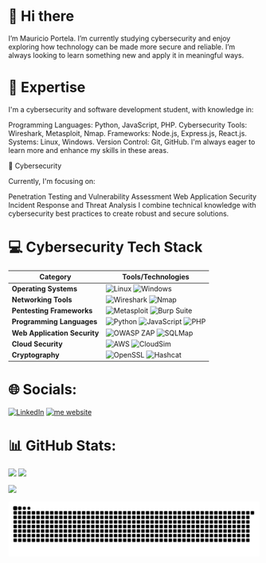 # 👋 Hi there

I’m Mauricio Portela. I’m currently studying cybersecurity and enjoy exploring how technology can be made more secure and reliable. I’m always looking to learn something new and apply it in meaningful ways.


# 🚀 Expertise


I'm a cybersecurity and software development student, with knowledge in:

Programming Languages: Python, JavaScript, PHP.
Cybersecurity Tools: Wireshark, Metasploit, Nmap.
Frameworks: Node.js, Express.js, React.js.
Systems: Linux, Windows.
Version Control: Git, GitHub.
I'm always eager to learn more and enhance my skills in these areas.


🔐 Cybersecurity 

Currently, I'm focusing on:

Penetration Testing and Vulnerability Assessment
Web Application Security
Incident Response and Threat Analysis
I combine technical knowledge with cybersecurity best practices to create robust and secure solutions.


# 💻 Cybersecurity Tech Stack  

| **Category**                | **Tools/Technologies**                                                                                                                                          |  
|------------------------------|----------------------------------------------------------------------------------------------------------------------------------------------------------------|  
| **Operating Systems**        | ![Linux](https://img.shields.io/badge/Linux-FCC624?style=flat-square&logo=linux&logoColor=black) ![Windows](https://img.shields.io/badge/Windows-0078D6?style=flat-square&logo=windows&logoColor=white) |  
| **Networking Tools**         | ![Wireshark](https://img.shields.io/badge/Wireshark-1679A7?style=flat-square&logo=wireshark&logoColor=white) ![Nmap](https://img.shields.io/badge/Nmap-00A3E0?style=flat-square&logo=nmap&logoColor=white) |  
| **Pentesting Frameworks**    | ![Metasploit](https://img.shields.io/badge/Metasploit-1492C2?style=flat-square&logo=metasploit&logoColor=white) ![Burp Suite](https://img.shields.io/badge/Burp%20Suite-FF7700?style=flat-square&logo=burpsuite&logoColor=white) |  
| **Programming Languages**    | ![Python](https://img.shields.io/badge/Python-3776AB?style=flat-square&logo=python&logoColor=white) ![JavaScript](https://img.shields.io/badge/JavaScript-F7DF1E?style=flat-square&logo=javascript&logoColor=black) ![PHP](https://img.shields.io/badge/PHP-777BB4?style=flat-square&logo=php&logoColor=white) |  
| **Web Application Security** | ![OWASP ZAP](https://img.shields.io/badge/OWASP%20ZAP-003366?style=flat-square&logo=owasp&logoColor=white) ![SQLMap](https://img.shields.io/badge/SQLMap-FF4500?style=flat-square&logo=sql&logoColor=white) |  
| **Cloud Security**           | ![AWS](https://img.shields.io/badge/AWS-232F3E?style=flat-square&logo=amazon-aws&logoColor=white) ![CloudSim](https://img.shields.io/badge/CloudSim-228B22?style=flat-square&logo=cloud&logoColor=white) |  
| **Cryptography**             | ![OpenSSL](https://img.shields.io/badge/OpenSSL-721412?style=flat-square&logo=openssl&logoColor=white) ![Hashcat](https://img.shields.io/badge/Hashcat-FF4500?style=flat-square&logo=hashcat&logoColor=white) |  


# 🌐 Socials:
[![LinkedIn](https://img.shields.io/badge/LinkedIn-%230077B5.svg?logo=linkedin&logoColor=white)](https://linkedin.com/in/mauricio-portela) [![me website](https://img.shields.io/badge/website-000000?style=for-the-badge&logo=About.me&logoColor=white)](https://portfolio-psi-eight-31.vercel.app)

# 📊 GitHub Stats:
<img src="https://github-readme-stats-wheat-two-53.vercel.app/api?username=mauricios73&theme=neon&hide_border=true&include_all_commits=true&count_private=true"  width="364px" />                    <img src="https://github-readme-streak-stats.herokuapp.com/?user=mauricios73&theme=neon&hide_border=true"  width="400px" />


![](https://github-readme-stats-wheat-two-53.vercel.app/api/top-langs/?username=mauricios73&theme=neon&hide_border=true&include_all_commits=true&count_private=true&layout=compact )

<picture>
  <source media="(prefers-color-scheme: dark)" srcset="https://raw.githubusercontent.com/Mauricios73/Mauricios73/output/github-contribution-grid-snake-dark.svg">
  <source media="(prefers-color-scheme: light)" srcset="https://raw.githubusercontent.com/Mauricios73/Mauricios73/output/github-contribution-grid-snake.svg">
  <img alt="github contribution grid snake animation" src="https://raw.githubusercontent.com/Mauricios73/Mauricios73/output/github-contribution-grid-snake.svg">
</picture>
